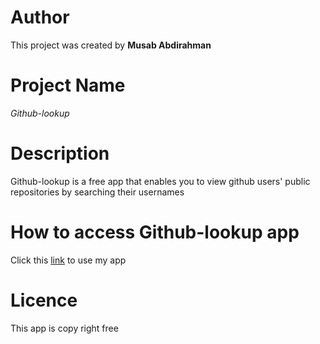 # Author 
This project was created by **Musab Abdirahman**
# Project Name
*Github-lookup*
# Description
Github-lookup is a free app that enables you to view github users' public repositories by searching their usernames
# How to access Github-lookup app
Click this [link](https://musab36.github.io/github-lookup/) to use my app 
# Licence
This app is copy right free

